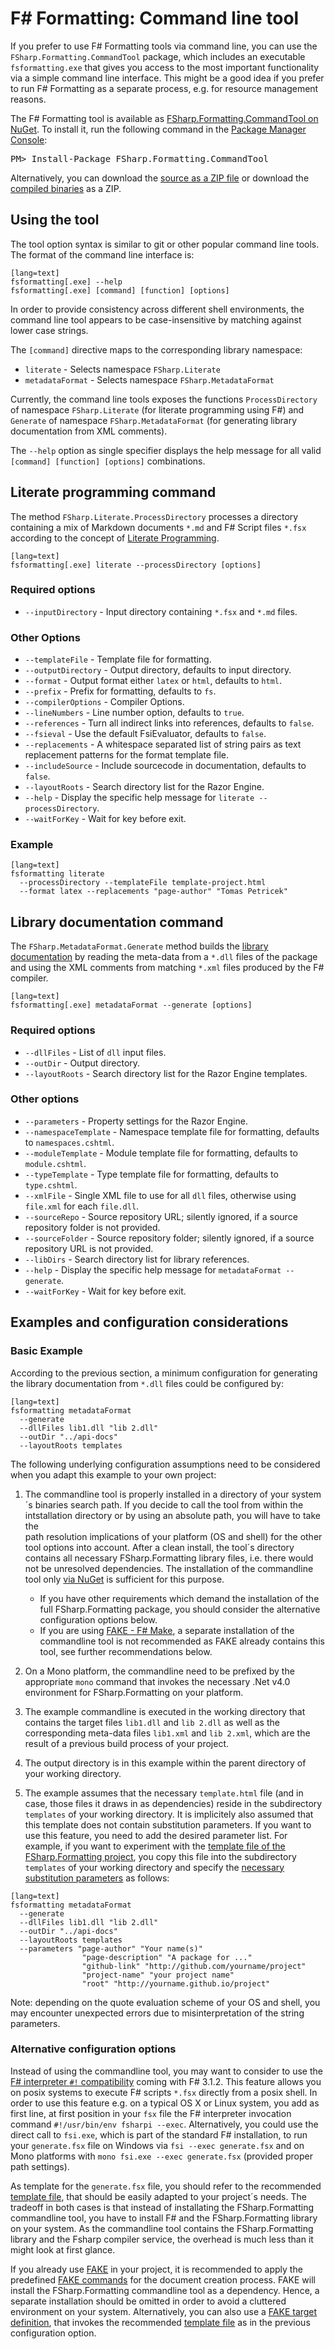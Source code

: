 ﻿F# Formatting: Command line tool
================================

If you prefer to use F# Formatting tools via command line, you can use the
`FSharp.Formatting.CommandTool` package, which includes an executable `fsformatting.exe`
that gives you access to the most important functionality via a simple command line
interface. This might be a good idea if you prefer to run F# Formatting as a separate
process, e.g. for resource management reasons.

<div class="row">
  <div class="span1"></div>
  <div class="span6">
    <div class="well well-small" id="nuget">
      The F# Formatting tool is available as <a href="https://nuget.org/packages/FSharp.Formatting.CommandTool">FSharp.Formatting.CommandTool on NuGet</a>.
      To install it, run the following command in the <a href="http://docs.nuget.org/docs/start-here/using-the-package-manager-console">Package Manager Console</a>:
      <pre>PM> Install-Package FSharp.Formatting.CommandTool</pre>
    </div>
  </div>
  <div class="span1"></div>
</div>

Alternatively, you can download the [source as a ZIP file](https://github.com/tpetricek/FSharp.Formatting/zipball/master)
or download the [compiled binaries](https://github.com/tpetricek/FSharp.Formatting/archive/release.zip) as a ZIP.

Using the tool
--------------

The tool option syntax is similar to git or other popular command line tools.
The format of the command line interface is:

    [lang=text]
    fsformatting[.exe] --help 
    fsformatting[.exe] [command] [function] [options]

In order to provide consistency across different shell environments, the command line tool appears to be case-insensitive by matching against lower case strings.

The `[command]` directive maps to the corresponding library namespace:

* `literate` - Selects namespace `FSharp.Literate`
* `metadataFormat` - Selects namespace `FSharp.MetadataFormat`

Currently, the command line tools exposes the functions `ProcessDirectory` of namespace `FSharp.Literate`
(for literate programming using F#) and `Generate` of namespace `FSharp.MetadataFormat` (for generating
library documentation from XML comments). 

The `--help` option as single specifier displays the help message for all valid `[command] [function] [options]` combinations.

Literate programming command
----------------------------

The method `FSharp.Literate.ProcessDirectory` processes a directory containing a mix of Markdown documents `*.md` and F# Script files `*.fsx`
according to the concept of [Literate Programming](literate.html).

    [lang=text]
    fsformatting[.exe] literate --processDirectory [options]

### Required options

  * `--inputDirectory` - Input directory containing `*.fsx` and `*.md` files.

### Other Options

  * `--templateFile` -  Template file for formatting.
  * `--outputDirectory` -  Output directory, defaults to input directory.
  * `--format` -  Output format either `latex` or `html`, defaults to `html`.
  * `--prefix` -  Prefix for formatting, defaults to `fs`.
  * `--compilerOptions` -  Compiler Options.
  * `--lineNumbers` -  Line number option, defaults to `true`.
  * `--references` -  Turn all indirect links into references, defaults to `false`.
  * `--fsieval` - Use the default FsiEvaluator, defaults to `false`.
  * `--replacements` -  A whitespace separated list of string pairs as text replacement patterns for the format template file.
  * `--includeSource` -  Include sourcecode in documentation, defaults to `false`.
  * `--layoutRoots` -  Search directory list for the Razor Engine.
  * `--help` -  Display the specific help message for `literate --processDirectory`.
  * `--waitForKey` -  Wait for key before exit.

### Example

    [lang=text]
    fsformatting literate 
      --processDirectory --templateFile template-project.html 
      --format latex --replacements "page-author" "Tomas Petricek"

Library documentation command
-----------------------------

The `FSharp.MetadataFormat.Generate` method builds the [library documentation](http://tpetricek.github.io/FSharp.Formatting/metadata.html) by reading 
the meta-data from a `*.dll` files of the package and using the XML comments from matching `*.xml` files produced by the F# compiler.

    [lang=text]
    fsformatting[.exe] metadataFormat --generate [options]

### Required options

  * `--dllFiles` -  List of `dll` input files.
  * `--outDir` -  Output directory.
  * `--layoutRoots` -  Search directory list for the Razor Engine templates.

### Other options

  * `--parameters` -  Property settings for the Razor Engine.
  * `--namespaceTemplate` -  Namespace template file for formatting, defaults to `namespaces.cshtml`.
  * `--moduleTemplate` -  Module template file for formatting, defaults to `module.cshtml`.
  * `--typeTemplate` -  Type template file for formatting, defaults to `type.cshtml`.
  * `--xmlFile` -  Single XML file to use for all `dll` files, otherwise using `file.xml` for each `file.dll`.
  * `--sourceRepo` -  Source repository URL; silently ignored, if a source repository folder is not provided.
  * `--sourceFolder` -  Source repository folder; silently ignored, if a source repository URL is not provided.
  * `--libDirs` - Search directory list for library references.
  * `--help` -  Display the specific help message for `metadataFormat --generate`.
  * `--waitForKey` -  Wait for key before exit.

Examples and configuration considerations
-----------------------------------------

### Basic Example

According to the previous section, a minimum configuration for generating the library documentation from `*.dll` files
could be configured by: 

    [lang=text]
    fsformatting metadataFormat 
      --generate 
	  --dllFiles lib1.dll "lib 2.dll" 
      --outDir "../api-docs" 
	  --layoutRoots templates

The following underlying configuration assumptions need to be considered when you adapt this example to your own project:

1. The commandline tool is properly installed in a directory of your system´s binaries search path. 
If you decide to call the tool from within the intstallation directory or by using an absolute path, you will have to take the  
path resolution implications of your platform (OS and shell) for the other tool options into account.
After a clean install, the tool´s directory contains all necessary FSharp.Formatting library files, i.e. there would not be unresolved dependencies. 
The installation of the commandline tool only [via NuGet](https://nuget.org/packages/FSharp.Formatting.CommandTool) is sufficient for this purpose. 

	* If you have other requirements which demand the installation of the full FSharp.Formatting package, you should consider the alternative 
	configuration options below.
	* If you are using [FAKE - F# Make](http://fsharp.github.io/FAKE/), a separate installation of the commandline tool is not recommended 
	as FAKE already contains this tool, see further recommendations below.
	 
2. On a Mono platform, the commandline need to be prefixed by the appropriate `mono` command that invokes the necessary .Net v4.0 environment for FSharp.Formatting on your platform. 

3. The example commandline is executed in the working directory that contains the target files `lib1.dll` and `lib 2.dll` as well as the
corresponding meta-data files `lib1.xml` and `lib 2.xml`, which are the result of a previous build process of your project.

4. The output directory is in this example within the parent directory of your working directory.

5. The example assumes that the necessary `template.html` file (and in case, those files it draws in as dependencies) reside in the subdirectory `templates` of your working directory. 
It is implicitely also assumed that this template does not contain substitution parameters. If you want to use this feature, you need to add the desired parameter list. 
For example, if you want to experiment with the [template file of the FSharp.Formatting project](https://github.com/tpetricek/FSharp.Formatting/blob/master/docs/tools/template.html), 
you copy this file into the subdirectory `templates` of your working directory and specify the 
[necessary substitution parameters](https://github.com/tpetricek/FSharp.Formatting/blob/master/docs/tools/generate.fsx#L24) as follows:

<div></div>

    [lang=text]
    fsformatting metadataFormat 
      --generate 
      --dllFiles lib1.dll "lib 2.dll" 
      --outDir "../api-docs" 
      --layoutRoots templates
      --parameters "page-author" "Your name(s)"
                    "page-description" "A package for ..."
	                "github-link" "http://github.com/yourname/project"
                    "project-name" "your project name"
	                "root" "http://yourname.github.io/project"
	  
	  
Note: depending on the quote evaluation scheme of your OS and shell, you may encounter unexpected errors due to misinterpretation of the string parameters.				   
				   
### Alternative configuration options

Instead of using the commandline tool, you may want to consider to use the [F# interpreter `#!` compatibility](https://visualfsharp.codeplex.com/workitem/25) coming with F# 3.1.2.
This feature allows you on posix systems to execute F# scripts `*.fsx` directly from a posix shell. In order to use this feature e.g. on a typical OS X or Linux system, you add as first line, at first position in your `fsx` file the F# interpreter invocation command `#!/usr/bin/env fsharpi --exec`. Alternatively, you could use the direct call to `fsi.exe`, which is part of the standard F# installation, to run your `generate.fsx` file on Windows via `fsi --exec generate.fsx` and on Mono platforms with `mono fsi.exe --exec generate.fsx` (provided proper path settings).

As template for the `generate.fsx` file, you should refer to the recommended [template file](https://github.com/fsprojects/ProjectScaffold/blob/master/docs/tools/generate.template), that should be easily adapted to your project´s needs. The tradeoff in both cases is that instead of installating the FSharp.Formatting commandline tool, you have to install F# and the FSharp.Formatting library on your system. As the commandline tool contains the FSharp.Formatting library and the Fsharp compiler service, the overhead is much less than it might look at first glance.

If you already use [FAKE](http://fsharp.github.io) in your project, it is recommended to apply the predefined [FAKE commands](http://fsharp.github.io/FAKE/apidocs/fake-fsharpformatting.html) 
for the document creation process. FAKE will install the FSharp.Formatting commandline tool as a dependency. Hence, a separate installation should be omitted in order to avoid 
a cluttered environment on your system. Alternatively, you can also use a [FAKE target definition](https://github.com/tpetricek/FSharp.Formatting/blob/master/build.fsx#L176), 
that invokes the recommended [template file](https://github.com/fsprojects/ProjectScaffold/blob/master/docs/tools/generate.template) as in the previous configuration option.
